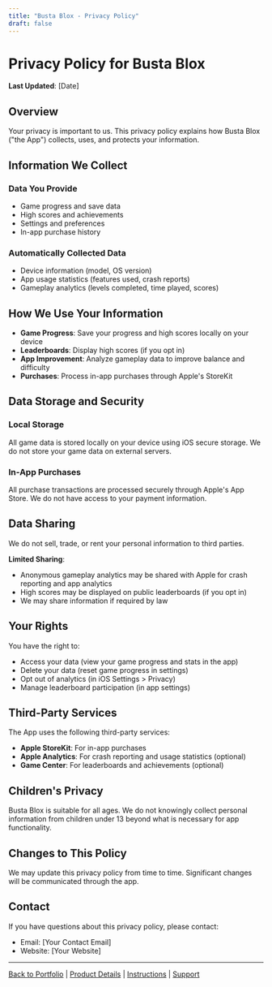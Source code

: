 ```yaml
---
title: "Busta Blox - Privacy Policy"
draft: false
---
```


# Privacy Policy for Busta Blox

**Last Updated**: [Date]

## Overview

Your privacy is important to us. This privacy policy explains how Busta Blox ("the App") collects, uses, and protects your information.

## Information We Collect

### Data You Provide
- Game progress and save data
- High scores and achievements
- Settings and preferences
- In-app purchase history

### Automatically Collected Data
- Device information (model, OS version)
- App usage statistics (features used, crash reports)
- Gameplay analytics (levels completed, time played, scores)

## How We Use Your Information

- **Game Progress**: Save your progress and high scores locally on your device
- **Leaderboards**: Display high scores (if you opt in)
- **App Improvement**: Analyze gameplay data to improve balance and difficulty
- **Purchases**: Process in-app purchases through Apple's StoreKit

## Data Storage and Security

### Local Storage
All game data is stored locally on your device using iOS secure storage. We do not store your game data on external servers.

### In-App Purchases
All purchase transactions are processed securely through Apple's App Store. We do not have access to your payment information.

## Data Sharing

We do not sell, trade, or rent your personal information to third parties.

**Limited Sharing**:
- Anonymous gameplay analytics may be shared with Apple for crash reporting and app analytics
- High scores may be displayed on public leaderboards (if you opt in)
- We may share information if required by law

## Your Rights

You have the right to:
- Access your data (view your game progress and stats in the app)
- Delete your data (reset game progress in settings)
- Opt out of analytics (in iOS Settings > Privacy)
- Manage leaderboard participation (in app settings)

## Third-Party Services

The App uses the following third-party services:
- **Apple StoreKit**: For in-app purchases
- **Apple Analytics**: For crash reporting and usage statistics (optional)
- **Game Center**: For leaderboards and achievements (optional)

## Children's Privacy

Busta Blox is suitable for all ages. We do not knowingly collect personal information from children under 13 beyond what is necessary for app functionality.

## Changes to This Policy

We may update this privacy policy from time to time. Significant changes will be communicated through the app.

## Contact

If you have questions about this privacy policy, please contact:
- Email: [Your Contact Email]
- Website: [Your Website]

---

[Back to Portfolio](/rory-allen/portfolio/busta-blox/) | [Product Details](/rory-allen/busta-blox/product/) | [Instructions](/rory-allen/busta-blox/instructions/) | [Support](/rory-allen/busta-blox/support/)
